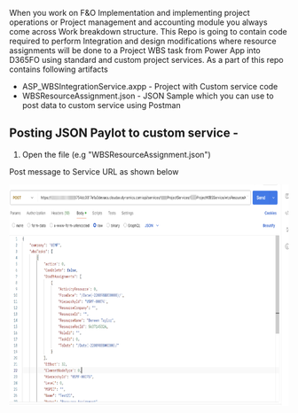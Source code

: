 When you work on F&O Implementation and implementing project operations or Project management and accounting module you always come across Work breakdown structure. This Repo is going to contain code required to perform Integration and design modifications where resource assignments will be done to a Project WBS task from Power App into D365FO using standard and custom project services.
As a part of this repo contains following artifacts
- ASP_WBSIntegrationService.axpp - Project with Custom service code
- WBSResourceAssignment.json - JSON Sample which you can use to post data to custom service using Postman

## Posting JSON Paylot to custom service -
  1. Open the file (e.g "WBSResourceAssignment.json")

Post message to Service URL as shown below
<div align=center><img src="./img/Request.png" width="800" height="400"></div>





